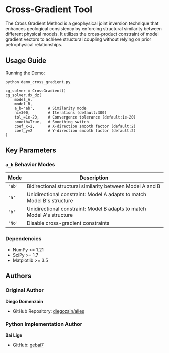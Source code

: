 # Cross-Gradient Tool
The Cross Gradient Method is a geophysical joint inversion technique that enhances geological consistency by enforcing structural similarity between different physical models. It utilizes the cross-product constraint of model gradient vectors to achieve structural coupling without relying on prior petrophysical relationships.


## Usage Guide
Running the Demo: 
```
python demo_cross_gradient.py
```
```
cg_solver = CrossGradient()
cg_solver.dx_dz(
    model_A, 
    model_B,
    a_b='ab',      # Similarity mode
    ni=300,        # Iterations (default:300)
    tol_=1e-20,    # Convergence tolerance (default:1e-20)
    smooth=True,   # Smoothing switch
    coef_x=2,      # X-direction smooth factor (default:2)
    coef_y=2       # Y-direction smooth factor (default:2)
)
```
## Key Parameters
### `a_b` Behavior Modes
| Mode | Description | 
|------|-------------|
| `'ab'` | Bidirectional structural similarity between Model A and B |
| `'a'`  | Unidirectional constraint: Model A adapts to match Model B's structure | 
| `'b'`  | Unidirectional constraint: Model B adapts to match Model A's structure |
| `'No'` | Disable cross-gradient constraints |

### Dependencies
* NumPy >= 1.21
* SciPy >= 1.7
* Matplotlib >= 3.5



## Authors
### Original Author
**Diego Domenzain**  
- GitHub Repository: [diegozain/alles](https://github.com/diegozain/alles)  
### Python Implementation Author  
**Bai Lige**  
- GitHub: [gebai7](https://github.com/gebai7)  
